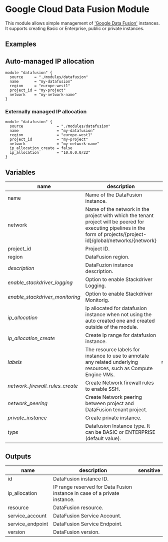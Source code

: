 # Google Cloud Data Fusion Module

This module allows simple management of ['Google Data Fusion'](https://cloud.google.com/data-fusion) instances. It supports creating Basic or Enterprise, public or private instances. 

## Examples

## Auto-managed IP allocation

```hcl
module "datafusion" {
  source     = "./modules/datafusion"
  name       = "my-datafusion"
  region     = "europe-west1"
  project_id = "my-project"
  network    = "my-network-name"
}
```

### Externally managed IP allocation

```hcl
module "datafusion" {
  source               = "./modules/datafusion"
  name                 = "my-datafusion"
  region               = "europe-west1"
  project_id           = "my-project"
  network              = "my-network-name"
  ip_allocation_create = false
  ip_allocation        = "10.0.0.0/22"
}
```

<!-- BEGIN TFDOC -->
## Variables

| name | description | type | required | default |
|---|---|:---: |:---:|:---:|
| name | Name of the DataFusion instance. | <code title="">string</code> | ✓ |  |
| network | Name of the network in the project with which the tenant project will be peered for executing pipelines in the form of projects/{project-id}/global/networks/{network} | <code title="">string</code> | ✓ |  |
| project_id | Project ID. | <code title="">string</code> | ✓ |  |
| region | DataFusion region. | <code title="">string</code> | ✓ |  |
| *description* | DataFuzion instance description. | <code title="">string</code> |  | <code title="">Terraform managed.</code> |
| *enable_stackdriver_logging* | Option to enable Stackdriver Logging. | <code title="">bool</code> |  | <code title="">false</code> |
| *enable_stackdriver_monitoring* | Option to enable Stackdriver Monitorig. | <code title="">bool</code> |  | <code title="">false</code> |
| *ip_allocation* | Ip allocated for datafusion instance when not using the auto created one and created outside of the module. | <code title="">string</code> |  | <code title="">null</code> |
| *ip_allocation_create* | Create Ip range for datafusion instance. | <code title="">bool</code> |  | <code title="">true</code> |
| *labels* | The resource labels for instance to use to annotate any related underlying resources, such as Compute Engine VMs. | <code title="map&#40;string&#41;">map(string)</code> |  | <code title="">{}</code> |
| *network_firewall_rules_create* | Create Network firewall rules to enable SSH. | <code title="">bool</code> |  | <code title="">true</code> |
| *network_peering* | Create Network peering between project and DataFusion tenant project. | <code title="">bool</code> |  | <code title="">true</code> |
| *private_instance* | Create private instance. | <code title="">bool</code> |  | <code title="">true</code> |
| *type* | Datafusion Instance type. It can be BASIC or ENTERPRISE (default value). | <code title="">string</code> |  | <code title="">ENTERPRISE</code> |

## Outputs

| name | description | sensitive |
|---|---|:---:|
| id | DataFusion instance ID. |  |
| ip_allocation | IP range reserved for Data Fusion instance in case of a private instance. |  |
| resource | DataFusion resource. |  |
| service_account | DataFusion Service Account. |  |
| service_endpoint | DataFusion Service Endpoint. |  |
| version | DataFusion version. |  |
<!-- END TFDOC -->
